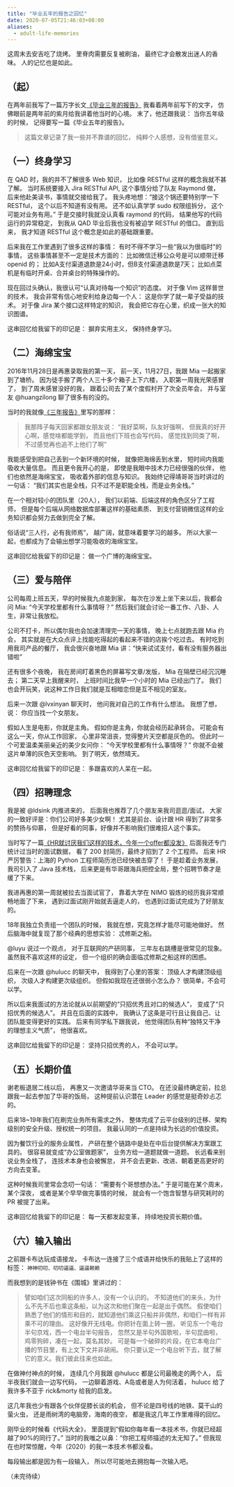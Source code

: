 ```yaml
---
title: "毕业五年的报告之回忆"
date: 2020-07-05T21:46:03+08:00
aliases:
  - adult-life-memories
---
```


这周末去安吉吃了烧烤。
里脊肉需要反复被刷油，
最终它才会散发出迷人的香味。
人的记忆也是如此。

<!--more-->

## （起）
在两年前我写了一篇万字长文[《毕业三年的报告》][adult-life]
我看着两年前写下的文字，
仿佛眼前是两年前的紫月给我讲着他当时的心境。
末了，他还跟我说：
当你五年级的时候，
记得要写一篇《毕业五年的报告》。

> 这篇文章记录了我一些并不靠谱的回忆，
> 纯粹个人感想，没有借鉴意义。


## （一）终身学习
在 QAD 时，我的并不了解很多 Web 知识，
比如像 RESTful 这样的概念我就不甚了解。
当时系统要接入 Jira RESTful API,
这个事情分给了队友 Raymond 做，
后来他赴美读书，事情就交接给我了。
我头疼地想：“接这个锅还要特别学一下 RESTful，
这个以后不知道有没有用。
还不如认真学学 sudo 权限组拆分，
这个可能对业务有用。”
于是交接时我就没认真看 raymond 的代码，
结果他写的代码运行的异常稳定，
到我从 QAD 毕业后我也没有被迫学 RESTful 的借口。
直到后来，
我才知道 RESTful 这个概念是如此的基础跟重要。

后来我在工作里遇到了很多这样的事情：
有时不得不学习一些“我以为很临时”的事情，
这些事情甚至不一定是技术方面的：
比如微信迁移公众号是可以顺带迁移 openid 的；
比如A支付渠道退款是24小时，但B支付渠道退款是7天；
比如点菜机是有临时开桌、合并桌台的特殊操作的。

现在回过头确认，我很认可“认真对待每一个知识”的态度。
对于像 Vim 这样普世的技术，
我会非常有信心地安利给身边每一个人：
这是你学了就一辈子受益的技术。
对于像 Jira 某个接口这样特定的知识，
我会把它存在心里，织成一张大的知识图谱。

这串回忆给我留下的印记是：
摒弃实用主义，
保持终身学习。


## （二）海绵宝宝
2016年11月28日是再惠录取我的第一天，
前一天，11月27日，我跟 Mia 一起搬家到了塘桥。
因为徒手搬了两个人三十多个箱子上下六楼，
入职第一周我光荣感冒了，
到了周末感冒没好的我，
跟着公司去了某个度假村开了次全员年会，
并与室友 @huangzilong 聊了很多有的没的。

当时的我就像[《三年报告》][adult-life]里写的那样：

> 我那阵子每天回家都跟女朋友说：
> “我好菜啊，队友好强啊，
> 但我真的好开心啊，感觉啥都能学到，
> 而且他们下班也会写代码，
> 感觉找到同类了啊，不过感觉再也追不上他们了啊”

我能感受到把自己丢到一个新环境的时候，
就像把海绵丢到水里，
短时间内我能吸收大量信息。
而且更令我开心的是，
即使是我眼中技术力已经很强的伙伴，
他们也依然是海绵宝宝，
吸收着外部的信息与知识。
我始终记得靖哥哥当时讲过的一句话：
“我们其实也是全栈，只不过不是职能全栈，而是业务全栈。”

在一个相对较小的团队里（20人），
我们以前端、后端这样的角色区分了工程师，
但是每个后端从网络数据库部署这样的基础素质、
到支付营销微信这样的业务知识都会努力去做到完全了解。

俗话说“三人行，必有我师焉”，
越广阔，就意味着要学习的越多。
所以大家一起，也都成为了会输出想学习能吸收的海绵宝宝。

这串回忆给我留下的印记是：
做一个广博的海绵宝宝。


## （三）爱与陪伴
公司每周上班五天，早的时候我九点能到家，
每次在沙发上坐下来以后，我都会问 Mia: “今天学校里都有什么事情呀？”
然后我们就会讨论一番工作、八卦、人生，非常让我放松。

公司不打卡，所以偶尔我也会加速清理完一天的事情，
晚上七点就跑去跟 Mia 约会，
其实就是在大众点评上找能吃得起的看起来不错的店挨个吃过去。
有时吃到用我司产品的餐厅，
我会很兴奋地跟 Mia 讲：“快来试试支付，看有没有服务器出错啦”

还有很多个夜晚，
我在房间盯着黑色的屏幕写文章/发版，
Mia 在隔壁已经沉沉睡去；
第二天早上我醒来时，
上班时间比我早一个小时的 Mia 已经出门了。
我们也会开玩笑，说这种工作日我们就是互相暗恋但是互不相见的室友。

后来一次跟 @lvxinyan 聊天时，
他问我对自己的工作有什么想法。
我想了想，说：
你应当找一个女朋友。

假如人生是电影，你就是主角。
假如你是主角，你就会经历起承转合。
可能会有这么一天，你从工作回家，
心里非常沮丧，觉得整片天空都是灰色的。
但此时一个可爱温柔美丽亲近的美少女问你：
“今天学校里都有什么事情呀？”
你就不会被这片单薄的灰色天空影响。
到了明天，依然晴天。

这串回忆给我留下的印记是：
多跟喜欢的人呆在一起。


## （四）招聘理念
我是被 @ldsink 内推进来的，
后面我也推荐了几个朋友来我司逛逛/面试，
大家的一致好评是：你们公司好多美少女啊！
尤其是前台、设计跟 HR 得到了非常多的赞扬与仰慕，
但是好看的同事，好像并不影响我们很难招人这个事实。

当时写了一篇[《HR就讨厌我们这样的技术，今年一个offer都没发》][hr]
后面我还专门统计过当时的面试数据，
看了 200 封简历，最终才招到了 2 个工程师。
后来 HR 严厉警告：上海的 Python 工程师简历池已经快被击穿了！
于是趁着业务发展，我司引入了 Java 技术栈，
后来更是有华哥跟海兵把控全局，整个招聘节奏才是缓了下来。

我进再惠的第一周就被拉去当面试官了，
靠着大学在 NIMO 锻炼的经历我非常顺畅地面了下来，
遇到过面试刚开始就丢逼走人的，
也遇到过面试完成为了好朋友的。

18年我独立负责组一个团队的时候，
我就在想，究竟怎样才能尽可能地做好。
然后脑海中就复现了那个经典的思想实验：
忒修斯之船。

@luyu 说过一个观点，
对于互联网的产研同事，
三年左右跳槽是很常见的现象。
虽然我不喜欢这样的设定，
但一个组织的确会面临忒修斯之船这样的困惑。

后来在一次跟 @hulucc 的聊天中，
我得到了心里的答案：
顶级人才构建顶级组织，
次级人才构建更次级组织。
但假如我现在还很弱小怎么办？
很简单，不会可以学。

所以后来我面试的方法论就从以前期望的“只招优秀且对口的候选人”，
变成了“只招优秀的候选人”。
并且在后面的实践中，
我确认了这条是可行且让我自己、让团队能变得更好的实践。
后来有同学私下跟我说，
他觉得团队有种“独特又干净的理想主义气质”，
他很喜欢。

这串回忆给我留下的印记是：
坚持只招优秀的人，
不会可以学。


## （五）长期价值
谢老板退居二线以后，
再惠又一次邀请华哥来当 CTO。
在还没最终确定前，拉总跟我一起去参加了华哥的饭局，
这种提前认识潜在 Leader 的感觉是挺奇妙忐忑的。

后来18~19年我们在刷完业务所有需求之外，
整体完成了云平台级别的迁移、架构级别的安全升级、授权统一的项目。
我最认同的一点是持续为长远的价值投资。

因为餐饮行业的服务业属性，
产研在整个链路中是处在中后台提供解决方案跟工具的。
很容易就变成“办公室做题家”，
业务方给一道题就做一道题。
长远看来别说业务全栈了，
连技术本身也会被懈怠，
并不会去更新、改进、朝着更高更好的方向去变革。

这种时候我司里常会念叨一句话：
“需要有个哥想想办法。”
于是可能在某个周末，某个深夜，
或者是某个早早做完事情的时候，
就会有一个饱含智慧与研究耗时的 PR 被提了出来。

这串回忆给我留下的印记是：
每一天都发起变革，
持续地投资长期价值。


## （六）输入输出
之前跟卡布达玩成语接龙，
卡布达一连接了三个成语并给快乐的我贴上了这样的标签：
`神神叨叨、叨叨逼逼、逼逼赖赖`

而我想到的是钱钟书在《围城》里讲过的：

> 譬如咱们这次同船的许多人，没有一个认识的。
> 不知道他们的来头，为什么不先不后也乘这条船，以为这次和他们聚在一起是出于偶然。
> 假使咱们熟悉了他们的情形和目的，就知道他们乘这只船并非偶然，和咱们一样有非乘不可的理由。
> 这好像开无线电。你把针在面上转一圈，
> 听见东一个电台半句京戏，西一个电台半句报告，
> 忽然又是半句外国歌啦，半句昆曲啦，鸡零狗碎，凑在一起，莫名其妙。
> 可是每一个破碎的片段，在它本电台广播的节目里，有上文下文并非胡闹。
> 你只要认定一个电台听下去，就了解它的意义。我们彼此往来也如此。

在做神付神点的时候，
连续几个月我跟 @hulucc 都是公司最晚走的两个人，
后半夜我们就会一边写代码，
一边聊着游戏、A岛或者是人为何活着，
hulucc 给了我许多不亚于 rick&morty 给我的启发。

这几年我也少有跟各个伙伴促膝长谈的机会，
但不论是四号线的地铁、莫干山的萤火虫，
还是雨树湾的电脑旁，海南的夜空，
都是我这几年工作里难得的回忆。

刚毕业的时候看《代码大全》，
里面提到“假如你每年看一本技术书，你就已经超越了90%的同行了。”
当时的我嗤之以鼻：“你把工程师描述的太无知了。”
但我现在也时常惊醒，今年（2020）的我一本技术书都没看。

每段输出都是因为有一段输入，
所以尽可能地去拥抱每一次输入吧。


（未完待续）

[adult-life]: /adult-life/
[hr]: /what-a-hard-backend-interview
